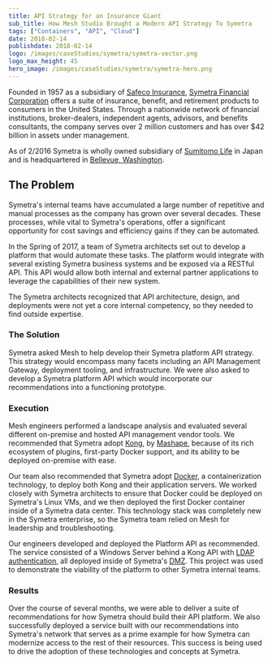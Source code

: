 ```yaml
---
title: API Strategy for an Insurance Giant
sub_title: How Mesh Studio Brought a Modern API Strategy To Symetra
tags: ["Containers", "API", "Cloud"]
date: 2018-02-14
publishdate: 2018-02-14
logo: /images/caseStudies/symetra/symetra-vector.png
logo_max_height: 45
hero_image: /images/caseStudies/symetra/symetra-hero.png
---
```

Founded in 1957 as a subsidiary of [Safeco Insurance](https://www.safeco.com), [Symetra Financial Corporation](https://www.symetra.com/) offers a suite of insurance, benefit, and retirement products to consumers in the United States. Through a nationwide network of financial institutions, broker-dealers, independent agents, advisors, and benefits consultants, the company serves over 2 million customers and has over $42 billion in assets under management.

As of 2/2016 Symetra is wholly owned subsidiary of [Sumitomo Life](https://en.wikipedia.org/wiki/Sumitomo_Life) in Japan and is headquartered in [Bellevue, Washington](https://en.wikipedia.org/wiki/Bellevue,_Washington).

## The Problem

Symetra's internal teams have accumulated a large number of repetitive and manual processes as the company has grown over several decades. These processes, while vital to Symetra's operations, offer a significant opportunity for cost savings and efficiency gains if they can be automated.

In the Spring of 2017, a team of Symetra architects set out to develop a platform that would automate these tasks. The platform would integrate with several existing Symetra business systems and be exposed via a RESTful API. This API would allow both internal and external partner applications to leverage the capabilities of their new system.

The Symetra architects recognized that API architecture, design, and deployments were not yet a core internal competency, so they needed to find outside expertise.

### The Solution

Symetra asked Mesh to help develop their Symetra platform API strategy. This strategy would encompass many facets including an API Management Gateway, deployment tooling, and infrastructure. We were also asked to develop a Symetra platform API which would incorporate our recommendations into a functioning prototype.

### Execution

Mesh engineers performed a landscape analysis and evaluated several different on-premise and hosted API management vendor tools. We recommended that Symetra adopt [Kong](https://getkong.org), by [Mashape](https://techcrunch.com/2015/04/28/mashape-open-sources-its-kong-api-management-platform/), because of its rich ecosystem of plugins, first-party Docker support, and its ability to be deployed on-premise with ease.

Our team also recommended that Symetra adopt [Docker](https://www.docker.com/), a containerization technology, to deploy both Kong and their application servers. We worked closely with Symetra architects to ensure that Docker could be deployed on Symetra's Linux VMs, and we then deployed the first Docker container inside of a Symetra data center. This technology stack was completely new in the Symetra enterprise, so the Symetra team relied on Mesh for leadership and troubleshooting.

Our engineers developed and deployed the Platform API as recommended. The service consisted of a Windows Server behind a Kong API with [LDAP authentication](https://en.wikipedia.org/wiki/Lightweight_Directory_Access_Protocol), all deployed inside of Symetra's [DMZ](https://en.wikipedia.org/wiki/DMZ_(computing)). This project was used to demonstrate the viability of the platform to other Symetra internal teams.

### Results

Over the course of several months, we were able to deliver a suite of recommendations for how Symetra should build their API platform. We also successfully deployed a service built with our recommendations into Symetra's network that serves as a prime example for how Symetra can modernize access to the rest of their resources. This success is being used to drive the adoption of these technologies and concepts at Symetra.
